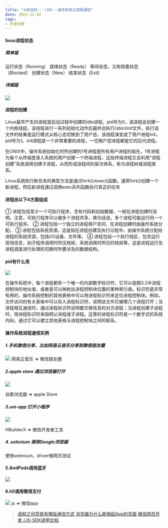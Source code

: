 ```yaml
---
title: "⛵︎验证码---(10)--操作系统之进程通信"
date: 2021-12-02
tags: 
- 开发日常
---
```

#### linux进程状态
##### 简单版
  运行状态（Running）
  就绪状态（Ready）
  等待状态，又称阻塞状态（Blocked）
  创建状态（New）
  结束状态（Exit)
##### 详细版
![](https://upload-images.jianshu.io/upload_images/15312191-2a155c4059b5e0ba.png?imageMogr2/auto-orient/strip%7CimageView2/2/w/1240)

#### 进程的创建
Linux最早产生的进程是启动过程中创建的idle进程，pid号为0，该进程会创建一个内核线程，该线程进行一系列初始化动作后最终会执行/sbin/init文件，执行该文件的结果是运行模式从核心态切换到了用户态，该线程演变成了用户进程init，pid号为1。init进程是一个非常重要的进程，一切用户态进程都是它的后代进程。

在UNIX中，操作系统初始化时所创建的1号进程是所有用户进程的祖先，1号进程为每个从终端登录入系统的用户创建一个终端进程，这些终端进程又会利用“进程创建”系统调用创建子进程，从而形成进程间的层次体系，称为进程树或进程族系。

Linux系统执行新任务的典型方法是通过fork()/exec()函数。通常fork()创建一个新进程，然后新进程通过调用exec系列函数执行真正的任务
#### 进程由以下4方面组成

① 进程包括至少一个可执行程序，含有代码和初始数据，一般在进程创建时说明。注意，可执行程序可以被多个进程共享，换句话说，多个进程可能运行同一个可执行程序。
② 进程包括一个独立的进程用户空间，在进程创建时由操作系统分配。
③ 进程包括系统资源。这是指在进程创建及执行过程中，由操作系统分配给进程的系统资源，包括I/O设备、文件等。
④ 进程包括一个执行栈区，包含运行现场信息，如子程序调用时所压栈帧，系统调用时所压的栈帧等，这是进程运行及进程调度进行处理机切换时所要涉及的数据结构。
#### pid有什么用
![](https://upload-images.jianshu.io/upload_images/15312191-10d6225c57395bd2.png?imageMogr2/auto-orient/strip%7CimageView2/2/w/1240)

在操作系统中，每个进程都有一个唯一的内部数字标识符，它可以是图3.2中进程控制块的地址值，或者是可以映射出进程控制块位置的某种索引值。标识符是非常有用的，操作系统控制的其他表格中可以用进程标识符来定位进程控制块。例如，文件访问的有关表格中可以存入进程标识符，说明该文件已被哪几个进程打开；当进程相互通信时，通过进程标识符说明要交换信息的对方进程；当进程创建子进程时，用进程标识符来指明父进程或子进程。这里的进程标识符是一个数字式的系统内码，通过它可以建立其他表格与进程控制块之间的联系。

#### 操作系统进程通信实例

##### 1.手机微信分享，比如网易云音乐分享到微信朋友圈
![](https://upload-images.jianshu.io/upload_images/15312191-1cd58b5e0f54e973.png?imageMogr2/auto-orient/strip%7CimageView2/2/w/1240)
网易云音乐 => 微信朋友圈

##### 2.apple store 通过浏览器打开

![](https://upload-images.jianshu.io/upload_images/15312191-203d82f85607ff1b.png?imageMogr2/auto-orient/strip%7CimageView2/2/w/1240)

谷歌浏览器 => apple Store
##### 3.uni-app 打开小程序

![](https://upload-images.jianshu.io/upload_images/15312191-35ca6a0a14ab2156.png?imageMogr2/auto-orient/strip%7CimageView2/2/w/1240)

HBuilderX => 微信开发者工具
##### 4. selenium 调用Google浏览器
使用selenium，driver做网页测试

#### 5.AndPods调用蓝牙
![](https://upload-images.jianshu.io/upload_images/15312191-2bee6d7ba9645430.png?imageMogr2/auto-orient/strip%7CimageView2/2/w/1240)



#### 6.h5调用微信支付
![](https://upload-images.jianshu.io/upload_images/15312191-ad121e6bae57f788.png?imageMogr2/auto-orient/strip%7CimageView2/2/w/1240)
js => 微信app
> [进程之间究竟有哪些通信方式](https://github.com/iamshuaidi/algo-basic/blob/master/%E5%AD%A6%E6%93%8D%E4%BD%9C%E7%B3%BB%E7%BB%9F/%E8%AE%B0%E4%B8%80%E6%AC%A1%E9%9D%A2%E8%AF%95%EF%BC%9A%E8%BF%9B%E7%A8%8B%E4%B9%8B%E9%97%B4%E7%A9%B6%E7%AB%9F%E6%9C%89%E5%93%AA%E4%BA%9B%E9%80%9A%E4%BF%A1%E6%96%B9%E5%BC%8F%EF%BC%9F%E5%A6%82%E4%BD%95%E9%80%9A%E4%BF%A1%EF%BC%9F.md)
> [浏览器为什么能唤起App的页面](https://juejin.cn/post/7033751175551942692)
>[微信网页开发 /JS-SDK说明文档](https://developers.weixin.qq.com/doc/offiaccount/OA_Web_Apps/JS-SDK.html)


